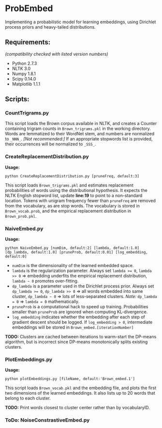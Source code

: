 ProbEmbed
=========

Implementing a probabilistic model for learning embeddings, using Dirichlet process priors and heavy-tailed distributions.

## Requirements:
*(compatibility checked with listed version numbers)*
* Python 2.7.3
* NLTK 3.0
* Numpy 1.8.1
* Scipy 0.14.0
* Matplotlib 1.1.1

## Scripts:

### CountTrigrams.py
This script loads the Brown corpus available in NLTK, and creates a Counter containing trigram counts in `Brown_trigrams.pkl` in the working directory.
Words are lemmatized to their WordNet stem, and numbers are normalized to `_NNN_`.
*[Not recommended:]* If an appropriate stopwords list is provided, their occurrences will be normalized to `_SSS_`.

### CreateReplacementDistribution.py
**Usage:**

`python CreateReplacementDistribution.py [pruneFreq, default:3]`

This script loads `Brown_trigrams.pkl` and estimates replacement probabilities of words using the distributional hypothesis.
It expects the NLTK English stopword list, update **line:19** to point to a non-standard location.
Tokens with unigram frequency fewer than `pruneFreq` are removed from the vocabulary, as are stop words.
The vocabulary is stored in `Brown_vocab.prob`, and the empirical replacement distribution in `Brown_prob.pkl`.

### NaiveEmbed.py
**Usage:**

`python NaiveEmbed.py [numDim, default:2] [lambda, default:1.0] [dp_lambda, default:1.0] [pruneProb, default:0.01] [log_embedding, default:0]`

* `numDim` is the dimensionality of the learned embedded space.
* `lambda` is the regularization parameter. Always set `lambda >= 0`, `lambda >> 0` => embedding underfits the empirical replacement distribution, `lambda ~ 0` promotes over-fitting.
* `dp_lambda` is a parameter used in the Dirichlet process prior. Always set `dp_lambda >= 0`, `dp_lambda >> 0` => all words embedded into same cluster, `dp_lambda ~ 0` => lots of less-separated clusters.
*Note:* `dp_lambda = 0` => `lambda = 0` mathematically.
* `pruneProb` is a computational hack to speed up training. Probabilities smaller than `pruneProb` are ignored when computing KL-divergence.
* `log_embedding` indicates whether the embedding after each step of gradient descent should be logged. If `log_embedding > 0`, intermediate embeddings will be stored in `Brown_embed.[iterationNumber]`

**TODO:** Clusters are cached between iterations to warm-start the DP-means algorithm, but is incorrect since DP-means monotonically splits existing clusters.

### PlotEmbeddings.py
**Usage:**

`python plotEmbeddings.py [fileName, default:'Brown_embed.1']`

This script loads `Brown_vocab.pkl` and the embedding file, and plots the first two dimensions of the learned embeddings.
It also lists up to 20 words that belong to each cluster.

**TODO:** Print words closest to cluster center rather than by vocabularyID.

### ToDo: NoiseConstrastiveEmbed.py
